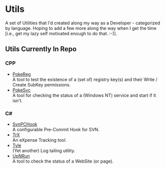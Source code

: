 # Utils
A set of Utilities that I'd created along my way as a Developer - categorized by language.
Hoping to add a few more along the way when I get the time [i.e., get my lazy self motivated enough to do that. :-)].

## Utils Currently In Repo
### CPP
* [PokeReg](https://github.com/asquigglytwist/Utils/tree/master/CPP/PokeReg)<br />
  A tool to test the existence of a (set of) registry key(s) and their Write / Create SubKey permissions.
* [PokeSvc](https://github.com/asquigglytwist/Utils/tree/master/CPP/PokeSvc)<br />
  A tool for checking the status of a (Windows NT) service and start if it isn't.

### C#
* [SvnPCHook](https://github.com/asquigglytwist/Utils/tree/master/CS/SvnPCHook)<br />
  A configurable Pre-Commit Hook for SVN.
* [TrX](https://github.com/asquigglytwist/Utils/tree/master/CS/TrX)<br />
  An eXpense Tracking tool.
* [Tyle](https://github.com/asquigglytwist/Utils/tree/master/CS/Tyle)<br />
  (Yet another) Log tailing utility.
* [UpNRun](https://github.com/asquigglytwist/Utils/tree/master/CS/UpNRun)<br />
  A tool to check the status of a WebSite (or page).

